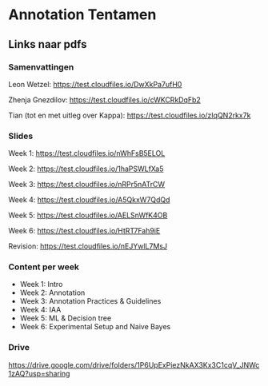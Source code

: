 # Annotation Tentamen
## Links naar pdfs
### Samenvattingen
Leon Wetzel: https://test.cloudfiles.io/DwXkPa7ufH0

Zhenja Gnezdilov: https://test.cloudfiles.io/cWKCRkDqFb2

Tian (tot en met uitleg over Kappa): https://test.cloudfiles.io/zIqQN2rkx7k

### Slides
Week 1: https://test.cloudfiles.io/nWhFsB5ELOL

Week 2: https://test.cloudfiles.io/1haPSWLfXa5

Week 3: https://test.cloudfiles.io/nRPr5nATrCW

Week 4: https://test.cloudfiles.io/A5QkxW7QdQd

Week 5: https://test.cloudfiles.io/AELSnWfK4OB

Week 6: https://test.cloudfiles.io/HtRT7Fah9iE

Revision: https://test.cloudfiles.io/nEJYwlL7MsJ

### Content per week
- Week 1: Intro
- Week 2: Annotation
- Week 3: Annotation Practices & Guidelines
- Week 4: IAA
- Week 5: ML & Decision tree
- Week 6: Experimental Setup and Naive Bayes


### Drive
https://drive.google.com/drive/folders/1P6UpExPiezNkAX3Kx3C1cqV_JNWc1zAQ?usp=sharing
